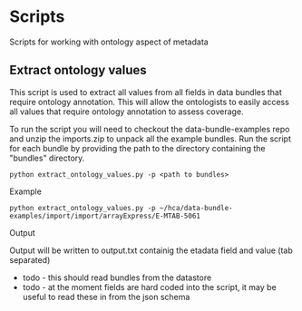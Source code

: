 
# Scripts

Scripts for working with ontology aspect of metadata

## Extract ontology values

This script is used to extract all values from all fields in data bundles that require ontology annotation. This will allow the ontologists to easily access all
values that require ontology annotation to assess coverage.

To run the script you will need to checkout the data-bundle-examples repo and unzip the imports.zip to unpack all the example bundles. Run the script for each bundle by providing the path to the directory containing the "bundles" directory. 

```
python extract_ontology_values.py -p <path to bundles>
```

Example

```
python extract_ontology_values.py -p ~/hca/data-bundle-examples/import/import/arrayExpress/E-MTAB-5061
```

Output

Output will be written to output.txt containig the etadata field and value (tab separated)


* todo - this should read bundles from the datastore
* todo - at the moment fields are hard coded into the script, it may be useful to read these in from the json schema